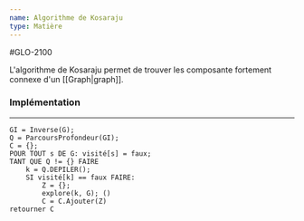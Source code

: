 ```yaml
---
name: Algorithme de Kosaraju
type: Matière
---
```

#GLO-2100 

L'algorithme de Kosaraju permet de trouver les composante fortement connexe d'un [[Graph|graph]].

### Implémentation
---
```pseudocode
GI = Inverse(G);
Q = ParcoursProfondeur(GI);
C = {};
POUR TOUT s DE G: visité[s] = faux;
TANT QUE Q != {} FAIRE
    k = Q.DEPILER();
    SI visité[k] == faux FAIRE:
        Z = {};
        explore(k, G); ()
        C = C.Ajouter(Z)
retourner C
```